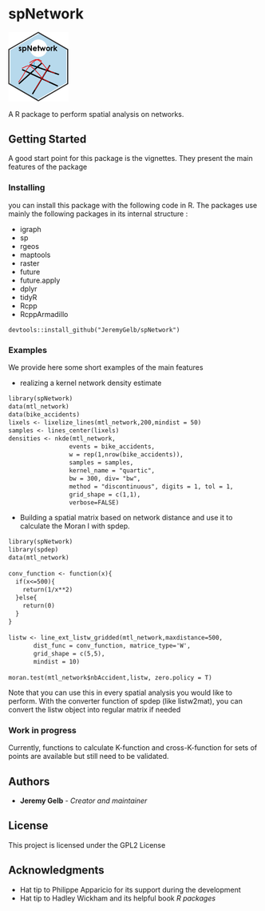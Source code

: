 # spNetwork

<img src="man/figures/spNetwork_logo.png" width = 120 alt="spNetwork Logo"/>

A R package to perform spatial analysis on networks.

## Getting Started

A good start point for this package is the vignettes. They present the main features of the package


### Installing

you can install this package with the following code in R.
The packages use mainly the following packages in its internal structure :

* igraph
* sp
* rgeos
* maptools
* raster
* future
* future.apply
* dplyr
* tidyR
* Rcpp
* RcppArmadillo

```{r}
devtools::install_github("JeremyGelb/spNetwork")
```

### Examples

We provide here some short examples of the main features

* realizing a kernel network density estimate

```{r}
library(spNetwork)
data(mtl_network)
data(bike_accidents)
lixels <- lixelize_lines(mtl_network,200,mindist = 50)
samples <- lines_center(lixels)
densities <- nkde(mtl_network,
                 events = bike_accidents,
                 w = rep(1,nrow(bike_accidents)),
                 samples = samples,
                 kernel_name = "quartic",
                 bw = 300, div= "bw",
                 method = "discontinuous", digits = 1, tol = 1,
                 grid_shape = c(1,1),
                 verbose=FALSE)
```
* Building a spatial matrix based on network distance and use it to calculate the Moran I with spdep.

```{r}
library(spNetwork)
library(spdep)
data(mtl_network)

conv_function <- function(x){
  if(x<=500){
    return(1/x**2)
  }else{
    return(0)
  }
}

listw <- line_ext_listw_gridded(mtl_network,maxdistance=500,
       dist_func = conv_function, matrice_type='W',
       grid_shape = c(5,5),
       mindist = 10)

moran.test(mtl_network$nbAccident,listw, zero.policy = T)
```
Note that you can use this in every spatial analysis you would like to perform. With the converter function of spdep (like listw2mat), you can convert the listw object into regular matrix if needed

### Work in progress

Currently, functions to calculate K-function and cross-K-function for sets of points are available but still need to be validated.

## Authors

* **Jeremy Gelb** - *Creator and maintainer*


## License

This project is licensed under the GPL2 License

## Acknowledgments

* Hat tip to Philippe Apparicio for its support during the development
* Hat tip to Hadley Wickham and its helpful book *R packages*

